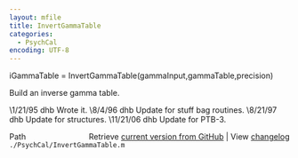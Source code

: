 ```yaml
---
layout: mfile
title: InvertGammaTable
categories:
  - PsychCal
encoding: UTF-8
---
```


iGammaTable = InvertGammaTable(gammaInput,gammaTable,precision)

Build an inverse gamma table.

\1/21/95 dhb   Wrote it.
\8/4/96    dhb   Update for stuff bag routines.
\8/21/97   dhb   Update for structures.
\11/21/06  dhb   Update for PTB-3.


<div class="code_header" style="text-align:right;">
  <span style="float:left;">Path&nbsp;&nbsp;</span> <span class="counter">Retrieve <a href=
  "https://raw.github.com/Psychtoolbox-3/Psychtoolbox-3/beta/./PsychCal/InvertGammaTable.m">current version from GitHub</a> | View <a href=
  "https://github.com/Psychtoolbox-3/Psychtoolbox-3/commits/beta/./PsychCal/InvertGammaTable.m">changelog</a></span>
</div>
<div class="code">
  <code>./PsychCal/InvertGammaTable.m</code>
</div>
